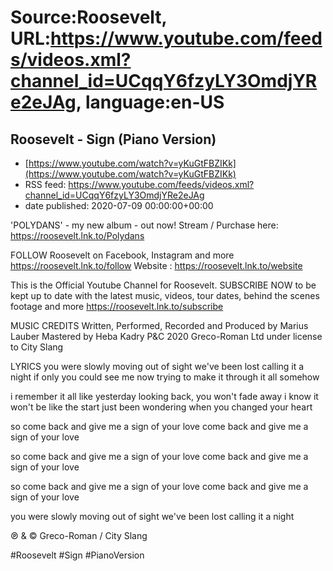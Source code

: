 # Source:Roosevelt, URL:https://www.youtube.com/feeds/videos.xml?channel_id=UCqqY6fzyLY3OmdjYRe2eJAg, language:en-US

## Roosevelt - Sign (Piano Version)
 - [https://www.youtube.com/watch?v=yKuGtFBZIKk](https://www.youtube.com/watch?v=yKuGtFBZIKk)
 - RSS feed: https://www.youtube.com/feeds/videos.xml?channel_id=UCqqY6fzyLY3OmdjYRe2eJAg
 - date published: 2020-07-09 00:00:00+00:00

'POLYDANS' - my new album - out now! Stream / Purchase here: https://roosevelt.lnk.to/Polydans

FOLLOW Roosevelt on Facebook, Instagram and more https://roosevelt.lnk.to/follow
Website : https://roosevelt.lnk.to/website 

This is the Official Youtube Channel for Roosevelt. 
SUBSCRIBE NOW to be kept up to date with the latest music, videos, tour dates, behind the scenes footage and more https://roosevelt.lnk.to/subscribe

MUSIC CREDITS
Written, Performed, Recorded and Produced by Marius Lauber 
Mastered by Heba Kadry 
P&C 2020 Greco-Roman Ltd under license to City Slang 

LYRICS
you were slowly moving out of sight
we've been lost calling it a night 
if only you could see me now
trying to make it through it all somehow
 
i remember it all like yesterday
looking back, you won't fade away
i know it won't be like the start
just been wondering when you changed your heart
 
so come back 
and give me a sign of your love
come back
and give me a sign of your love
 
so come back 
and give me a sign of your love
come back
and give me a sign of your love
 
so come back 
and give me a sign of your love
come back
and give me a sign of your love
 
you were slowly moving out of sight
we've been lost calling it a night 

℗ & © Greco-Roman / City Slang             

#Roosevelt #Sign #PianoVersion

